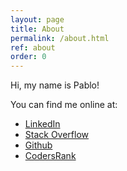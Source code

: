```yaml
---
layout: page
title: About
permalink: /about.html
ref: about
order: 0
---
```

Hi, my name is Pablo!

You can find me online at:

- [LinkedIn](https://www.linkedin.com/in/pgpbpadilla/)
- [Stack Overflow](https://stackoverflow.com/story/pablo-padilla)
- [Github](https://github.com/pgpbpadilla)
- [CodersRank](https://profile.codersrank.io/user/pgpbpadilla)
